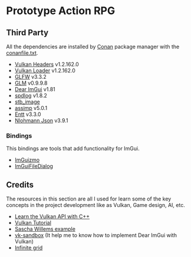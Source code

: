 # Prototype Action RPG

## Third Party
All the dependencies are installed by [Conan](https://conan.io) package manager with the [conanfile.txt](conanfile.txt).
* [Vulkan Headers](https://github.com/KhronosGroup/Vulkan-Headers) v1.2.162.0
* [Vulkan Loader](https://github.com/KhronosGroup/Vulkan-Loader) v1.2.162.0
* [GLFW](https://www.glfw.org) v3.3.2
* [GLM](https://github.com/g-truc/glm) v0.9.9.8
* [Dear ImGui](https://github.com/ocornut/imgui) v1.81
* [spdlog](https://github.com/gabime/spdlog) v1.8.2
* [stb_image](https://github.com/nothings/stb) 
* [assimp](https://github.com/assimp/assimp) v5.0.1
* [Entt](https://github.com/skypjack/entt) v3.3.0
* [Nlohmann Json](https://github.com/nlohmann/json) v3.9.1

### Bindings
This bindings are tools that add functionality for ImGui.
* [ImGuizmo](https://github.com/CedricGuillemet/ImGuizmo) 
* [ImGuiFileDialog](https://github.com/aiekick/ImGuiFileDialog)

## Credits
The resources in this section are all I used for learn some of the key concepts in the project development like as Vulkan, Game design, AI, etc.
* [Learn the Vulkan API with C++](https://www.udemy.com/course/learn-the-vulkan-api-with-cpp/)
* [Vulkan Tutorial](https://vulkan-tutorial.com/Introduction)
* [Sascha Willems example](https://github.com/SaschaWillems/Vulkan)
* [vk-sandbox](https://github.com/tstullich/vk-sandbox) (It help me to know how to implement Dear ImGui with Vulkan)
* [Infinite grid](http://asliceofrendering.com/scene%20helper/2020/01/05/InfiniteGrid/)
